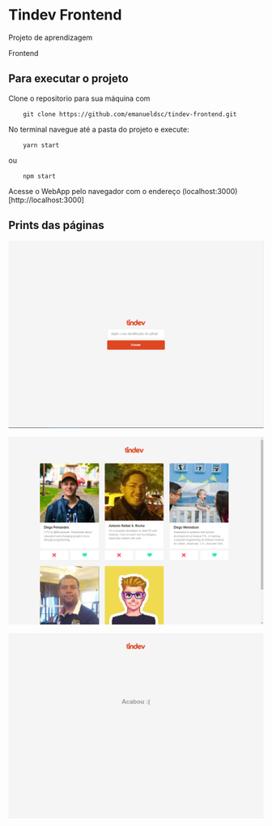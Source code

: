 # Tindev Frontend

Projeto de aprendizagem

Frontend

## Para executar o projeto

Clone o repositorio para sua máquina com

```
    git clone https://github.com/emanueldsc/tindev-frontend.git
```

No terminal navegue até a pasta do projeto e execute:

```
    yarn start
```

ou 

```
    npm start
```

Acesse o WebApp pelo navegador com o endereço (localhost:3000)[http://localhost:3000]

## Prints das páginas

![login](./prints/login.png "login")

![home](./prints/main_full.png "home")

![home empty](./prints/main_0.png "home")

